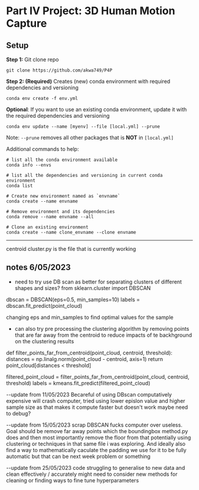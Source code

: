 # Part IV Project: 3D Human Motion Capture
## Setup
**Step 1:** Git clone repo
```
git clone https://github.com/akwa749/P4P
```

**Step 2: (Required)** Creates (new) conda environment with required dependencies and versioning
```
conda env create -f env.yml
```

**Optional**: If you want to use an existing conda environment, update it with the required dependencies and versioning
```
conda env update --name [myenv] --file [local.yml] --prune
```
Note: `--prune` removes all other packages that is **NOT** in `[local.yml]`

Additional commands to help:
```
# list all the conda environment available
conda info --envs   

# list all the dependencies and versioning in current conda environment
conda list

# Create new environment named as `envname`
conda create --name envname

# Remove environment and its dependencies
conda remove --name envname --all

# Clone an existing environment
conda create --name clone_envname --clone envname
```

<!-- ## Errors: SSL Error 
copy the following files from CONDA_PATH\Library\bin to CONDA_PATH\DLLs
```
libcrypto-1_1-x64.*
libssl-1_1-x64.*
```
--- -->

---
centroid cluster.py
is the file that is currently working

## notes 6/05/2023  

- need to try use DB scan as better for separating clusters of different shapes and sizes?
from sklearn.cluster import DBSCAN

dbscan = DBSCAN(eps=0.5, min_samples=10)
labels = dbscan.fit_predict(point_cloud)

changing eps and min_samples to find optimal values for the sample

- can also try pre processing the clustering algorithm by removing points that are far away from the centroid
to reduce impacts of te backhground on the clustering results

def filter_points_far_from_centroid(point_cloud, centroid, threshold):
    distances = np.linalg.norm(point_cloud - centroid, axis=1)
    return point_cloud[distances < threshold]

filtered_point_cloud = filter_points_far_from_centroid(point_cloud, centroid, threshold)
labels = kmeans.fit_predict(filtered_point_cloud)



--update from 11/05/2023
Becareful of using DBscan computatively expensive will crash computer, tried using lower epislon value and higher
sample size as that makes it compute faster but doesn't work maybe need to debug?


--update from 15/05/2023
scrap DBSCAN fucks computer over useless.
Goal should be remove far away points which the boundingbox method.py does and then most importantly remove the floor from that potentially using clustering or techniques in that same file i was exploring. And ideally also find a way to mathematically caculate the padding we use for it to be fully automatic but that can be next week problem or something

--update from 25/05/2023
code struggling to generalise to new data and clean effectively / accurately
might need to consider new methods for cleaning or finding ways to fine tune hyperparameters
